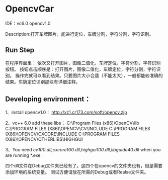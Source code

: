 # OpencvCar 
IDE：vc6.0  opencv1.0 

Description:打开车牌图片，能进行定位，车牌分割，字符分割，字符识别。

## Run Step 
在程序界面里： 依次又打开图片，图像二值化，车牌定位，字符分割，字符识别按钮。
按钮点击顺序是：打开图片，图像二值化，车牌定位，字符分割，字符识别。
操作完就可以看到结果。只要图片大小合适（不能太大），一般都能较准确的结果。车牌定位识别那块有详细注释。

## Developing environment：
1、install opencv1.0：
http://xz1.cr173.com/soft/opencv.zip

2、vc++ 6.0 add these libs：
C:\Program Files (x86)\OpenCV\lib
C:\PROGRAM FILES (X86)\OPENCV\CV\INCLUDE
C:\PROGRAM FILES (X86)\OPENCV\CXCORE\INCLUDE
C:\PROGRAM FILES (X86)\OPENCV\OTHERLIBS\HIGHGUI

3、You need *cv100.dll,cxcore100.dll,highgui100.dll,libguide40.dll* when you are running *.exe.

四个dll文件在Debug文件夹已经有了。这四个在opencv的文件夹也有，但是需要添加环境的系统变量。
测试方便请放在所需的Debug或者Realse文件夹。
 
